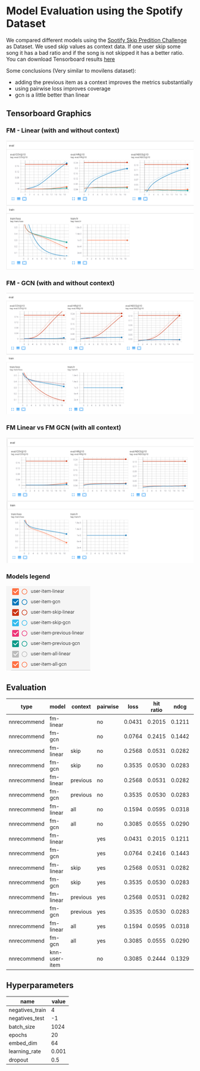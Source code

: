 # Model Evaluation using the Spotify Dataset
We compared different models using the [Spotify Skip Predition Challenge](https://www.aicrowd.com/challenges/spotify-sequential-skip-prediction-challenge-old) as Dataset. We used skip values as context data. If one user skip some song it has a bad ratio and if the song is not skipped it has a better ratio. You can download Tensorboard results [here](https://github.com/miguelibero/aidl-nnrecomend/blob/main/results/spotify/tensorboard.zip)

Some conclusions (Very similar to movilens dataset):
-   adding the previous item as a context improves the metrics substantially
-   using pairwise loss improves coverage 
-   gcn is a little better than linear

## Tensorboard Graphics

### FM - Linear (with and without context)
![FM-Linears](./linears.png)
### FM - GCN (with and without context)
![FM-GCN](./gcns.png)
### FM Linear vs FM GCN (with all context)
![Comparison FM-Linear vs FM-GCN](./linears_vs_gcn.png)
### Models legend
![Legend](./legend.png)

## Evaluation
| type | model | context | pairwise | loss | hit ratio | ndcg | coverage |
| --- | -- | --- | --- | --- | --- | --- | --- |
| nnrecommend | fm-linear | | no | 0.0431 | 0.2015 | 0.1211 | 0.1945 |
| nnrecommend | fm-gcn | | no | 0.0764 | 0.2415 | 0.1442 | 0.2295 |
| nnrecommend | fm-linear | skip| no |  0.2568 | 0.0531 | 0.0282 | 0.0022 |
| nnrecommend | fm-gcn | skip | no | 0.3535 | 0.0530 | 0.0283 | 0.0024 |
| nnrecommend | fm-linear | previous | no | 0.2568 | 0.0531 | 0.0282 | 0.0022 |
| nnrecommend | fm-gcn | previous | no | 0.3535 | 0.0530 | 0.0283 | 0.0024 |
| nnrecommend | fm-linear | all | no | 0.1594 | 0.0595 | 0.0318 | 0.0200 |
| nnrecommend | fm-gcn | all | no | 0.3085 | 0.0555 | 0.0290 | 0.0057 |
| nnrecommend | fm-linear | | yes | 0.0431 | 0.2015 | 0.1211 | 0.1945 |
| nnrecommend | fm-gcn | | yes | 0.0764 | 0.2416 | 0.1443 | 0.2296 |
| nnrecommend | fm-linear | skip | yes | 0.2568 | 0.0531 | 0.0282 | 0.0022 |
| nnrecommend | fm-gcn | skip | yes | 0.3535 | 0.0530 | 0.0283 | 0.0024 |
| nnrecommend | fm-linear | previous | yes | 0.2568 | 0.0531 | 0.0282 | 0.0022 |
| nnrecommend | fm-gcn | previous| yes |  0.3535 | 0.0530 | 0.0283 | 0.0024 |
| nnrecommend | fm-linear | all | yes | 0.1594 | 0.0595 | 0.0318 | 0.0200 |
| nnrecommend | fm-gcn | all | yes | 0.3085 | 0.0555 | 0.0290 | 0.0057 |
| nnrecommend | knn-user-item | | no | 0.3085 | 0.2444 | 0.1329 | 0.1721 |


## Hyperparameters

| name | value |
| --- | --- |
| negatives_train | 4 |
| negatives_test | -1 |
| batch_size | 1024 |
| epochs | 20 |
| embed_dim | 64 |
| learning_rate | 0.001 |
| dropout | 0.5 |

